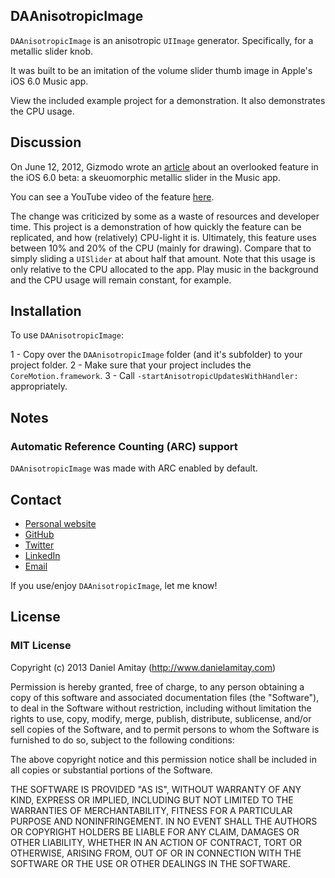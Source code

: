 ## DAAnisotropicImage

`DAAnisotropicImage` is an anisotropic `UIImage` generator. Specifically, for a metallic slider knob.

It was built to be an imitation of the volume slider thumb image in Apple's iOS 6.0 Music app.

View the included example project for a demonstration. It also demonstrates the CPU usage.

## Discussion

On June 12, 2012, Gizmodo wrote an [article](http://gizmodo.com/5917967/you-wont-believe-how-insane-this-tiny-new-detail-in-ios-6-is) about an overlooked feature in the iOS 6.0 beta: a skeuomorphic metallic slider in the Music app.

You can see a YouTube video of the feature [here](http://www.youtube.com/watch?v=c9X7D87uJ7Q).

The change was criticized by some as a waste of resources and developer time. This project is a demonstration of how quickly the feature can be replicated, and how (relatively) CPU-light it is. Ultimately, this feature uses between 10% and 20% of the CPU (mainly for drawing). Compare that to simply sliding a `UISlider` at about half that amount. Note that this usage is only relative to the CPU allocated to the app. Play music in the background and the CPU usage will remain constant, for example.

## Installation

To use `DAAnisotropicImage`:

1 - Copy over the `DAAnisotropicImage` folder (and it's subfolder) to your project folder.
2 - Make sure that your project includes the `CoreMotion.framework`.
3 - Call `-startAnisotropicUpdatesWithHandler:` appropriately.

## Notes

### Automatic Reference Counting (ARC) support
`DAAnisotropicImage` was made with ARC enabled by default.

## Contact

- [Personal website](http://danielamitay.com)
- [GitHub](http://github.com/danielamitay)
- [Twitter](http://twitter.com/danielamitay)
- [LinkedIn](http://www.linkedin.com/in/danielamitay)
- [Email](mailto:hello@danielamitay.com)

If you use/enjoy `DAAnisotropicImage`, let me know!

## License

### MIT License

Copyright (c) 2013 Daniel Amitay (http://www.danielamitay.com)

Permission is hereby granted, free of charge, to any person obtaining a copy
of this software and associated documentation files (the "Software"), to deal
in the Software without restriction, including without limitation the rights
to use, copy, modify, merge, publish, distribute, sublicense, and/or sell
copies of the Software, and to permit persons to whom the Software is
furnished to do so, subject to the following conditions:

The above copyright notice and this permission notice shall be included in
all copies or substantial portions of the Software.

THE SOFTWARE IS PROVIDED "AS IS", WITHOUT WARRANTY OF ANY KIND, EXPRESS OR
IMPLIED, INCLUDING BUT NOT LIMITED TO THE WARRANTIES OF MERCHANTABILITY,
FITNESS FOR A PARTICULAR PURPOSE AND NONINFRINGEMENT. IN NO EVENT SHALL THE
AUTHORS OR COPYRIGHT HOLDERS BE LIABLE FOR ANY CLAIM, DAMAGES OR OTHER
LIABILITY, WHETHER IN AN ACTION OF CONTRACT, TORT OR OTHERWISE, ARISING FROM,
OUT OF OR IN CONNECTION WITH THE SOFTWARE OR THE USE OR OTHER DEALINGS IN
THE SOFTWARE.
